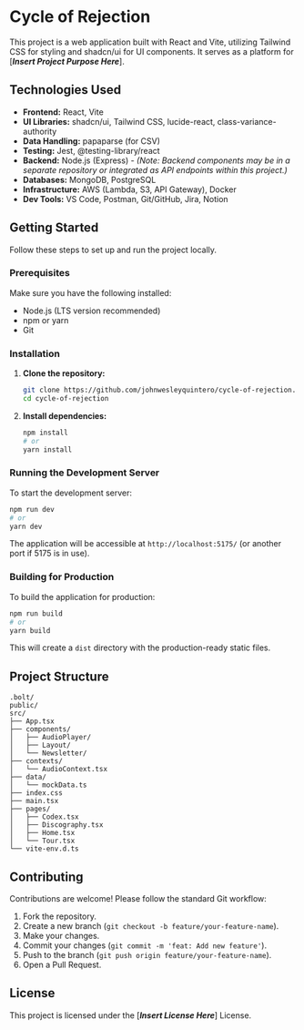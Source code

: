 # Cycle of Rejection

This project is a web application built with React and Vite, utilizing Tailwind CSS for styling and shadcn/ui for UI components. It serves as a platform for [**_Insert Project Purpose Here_**].

## Technologies Used

- **Frontend:** React, Vite
- **UI Libraries:** shadcn/ui, Tailwind CSS, lucide-react, class-variance-authority
- **Data Handling:** papaparse (for CSV)
- **Testing:** Jest, @testing-library/react
- **Backend:** Node.js (Express) - _(Note: Backend components may be in a separate repository or integrated as API endpoints within this project.)_
- **Databases:** MongoDB, PostgreSQL
- **Infrastructure:** AWS (Lambda, S3, API Gateway), Docker
- **Dev Tools:** VS Code, Postman, Git/GitHub, Jira, Notion

## Getting Started

Follow these steps to set up and run the project locally.

### Prerequisites

Make sure you have the following installed:
- Node.js (LTS version recommended)
- npm or yarn
- Git

### Installation

1.  **Clone the repository:**
    ```bash
    git clone https://github.com/johnwesleyquintero/cycle-of-rejection.git
    cd cycle-of-rejection
    ```

2.  **Install dependencies:**
    ```bash
    npm install
    # or
    yarn install
    ```

### Running the Development Server

To start the development server:

```bash
npm run dev
# or
yarn dev
```

The application will be accessible at `http://localhost:5175/` (or another port if 5175 is in use).

### Building for Production

To build the application for production:

```bash
npm run build
# or
yarn build
```

This will create a `dist` directory with the production-ready static files.

## Project Structure

```
.bolt/
public/
src/
├── App.tsx
├── components/
│   ├── AudioPlayer/
│   ├── Layout/
│   └── Newsletter/
├── contexts/
│   └── AudioContext.tsx
├── data/
│   └── mockData.ts
├── index.css
├── main.tsx
├── pages/
│   ├── Codex.tsx
│   ├── Discography.tsx
│   ├── Home.tsx
│   └── Tour.tsx
└── vite-env.d.ts
```

## Contributing

Contributions are welcome! Please follow the standard Git workflow:

1.  Fork the repository.
2.  Create a new branch (`git checkout -b feature/your-feature-name`).
3.  Make your changes.
4.  Commit your changes (`git commit -m 'feat: Add new feature'`).
5.  Push to the branch (`git push origin feature/your-feature-name`).
6.  Open a Pull Request.

## License

This project is licensed under the [**_Insert License Here_**] License.